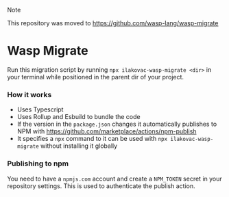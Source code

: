 > [!NOTE]  
> This repository was moved to https://github.com/wasp-lang/wasp-migrate

# Wasp Migrate

Run this migration script by running `npx ilakovac-wasp-migrate <dir>` in your terminal while positioned in the parent dir of your project.

### How it works

- Uses Typescript
- Uses Rollup and Esbuild to bundle the code
- If the version in the `package.json` changes it automatically publishes to NPM with https://github.com/marketplace/actions/npm-publish
- It specifies a `npx` command to it can be used with `npx ilakovac-wasp-migrate` without installing it globally

### Publishing to npm

You need to have a `npmjs.com` account and create a `NPM_TOKEN` secret in your repository settings. This is used to authenticate the publish action.
